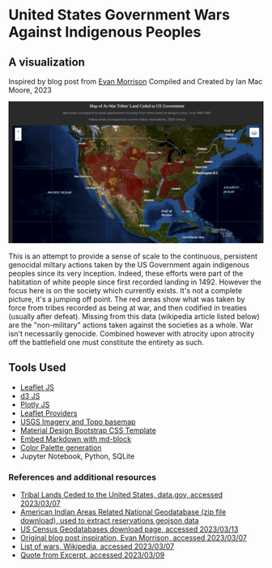 # United States Government Wars Against Indigenous Peoples
## A visualization
Inspired by blog post from [Evan Morrison](https://evanstruth.com/2021/10/13/for-indigenous-peoples-day-i-made-a-spreadsheet/)
Compiled and Created by Ian Mac Moore, 2023

![Map Screenshot](static/img/mapScreenShot.png)

This is an attempt to provide a sense of scale to the continuous, persistent genocidal miltary actions taken by the US Government again indigenous peoples since its very inception. Indeed, these efforts were part of the habitation of white people since first recorded  landing in 1492. However the focus here is on the society which currently exists. It's not a complete picture, it's a jumping off point. The red areas show what was taken by force from tribes recorded as being at war, and then codified in treaties (usually after defeat). Missing from this data (wikipedia article listed below) are the "non-military" actions taken against the societies as a whole. War isn't necessarily genocide. Combined however with atrocity upon atrocity off the battlefield one must constitute the entirety as such.

## Tools Used
* [Leaflet JS](https://leafletjs.com/)
* [d3 JS](https://d3js.org/)
* [Plotly JS](https://plotly.com/javascript/)
* [Leaflet Providers](https://leaflet-extras.github.io/leaflet-providers/preview/)
* [USGS Imagery and Topo basemap](https://basemap.nationalmap.gov/)
* [Material Design Bootstrap CSS Template](https://mdbootstrap.com/freebies/dark-theme/)
* [Embed Markdown with md-block](https://md-block.verou.me/)
* [Color Palette generation](https://coolors.co/)
* Jupyter Notebook, Python, SQLite



### References and additional resources
* [Tribal Lands Ceded to the United States, data.gov, accessed
2023/03/07](https://catalog.data.gov/dataset/tribal-lands-ceded-to-the-united-states-feature-layer-cf3ca)
* [American Indian Areas Related National Geodatabase (zip file download), used to extract reservations geojson data](https://www2.census.gov/geo/tiger/TGRGDB20/tlgdb_2020_a_us_aiarelated.gdb.zip)
* [US Census Geodatabases download page, accessed 2023/03/13](https://www.census.gov/geographies/mapping-files/time-series/geo/tiger-geodatabase-file.html)
* [Original blog post inspiration, Evan Morrison, accessed
2023/03/07](https://evanstruth.com/2021/10/16/the-usa-a-nation-at-war/)
* [List of wars, Wikipedia, accessed
2023/03/07](https://en.wikipedia.org/wiki/List_of_wars_involving_the_United_States)
* [Quote from Excerpt, accessed
2023/03/09](https://www.penguinrandomhouse.ca/books/237686/an-indigenous-peoples-history-of-the-united-states-by-roxanne-dunbar-ortiz/9780807057834/excerpt)

